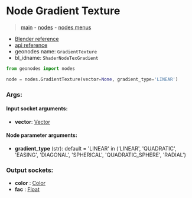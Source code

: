 # Node Gradient Texture

> [main](../structure.md) - [nodes](nodes.md) - [nodes menus](nodes_menus.md)

- [Blender reference](https://docs.blender.org/manual/en/latest/modeling/geometry_nodes/texture/gradient.html)
- [api reference](https://docs.blender.org/api/current/bpy.types.ShaderNodeTexGradient.html)
- geonodes name: `GradientTexture`
- bl_idname: `ShaderNodeTexGradient`

```python
from geonodes import nodes

node = nodes.GradientTexture(vector=None, gradient_type='LINEAR')
```

### Args:

#### Input socket arguments:

- **vector**: [Vector](Vector.md)

#### Node parameter arguments:

- **gradient_type** (str): default = 'LINEAR' in ('LINEAR', 'QUADRATIC', 'EASING', 'DIAGONAL', 'SPHERICAL', 'QUADRATIC_SPHERE', 'RADIAL')

### Output sockets:

- **color** : [Color](Color.md)
- **fac** : [Float](Float.md)

